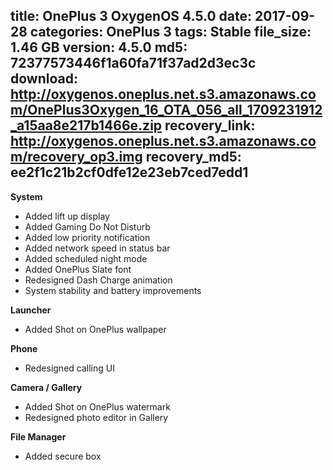 title: OnePlus 3 OxygenOS 4.5.0
date: 2017-09-28
categories: OnePlus 3
tags: Stable
file_size: 1.46 GB
version: 4.5.0
md5: 72377573446f1a60fa71f37ad2d3ec3c
download: http://oxygenos.oneplus.net.s3.amazonaws.com/OnePlus3Oxygen_16_OTA_056_all_1709231912_a15aa8e217b1466e.zip
recovery_link: http://oxygenos.oneplus.net.s3.amazonaws.com/recovery_op3.img
recovery_md5: ee2f1c21b2cf0dfe12e23eb7ced7edd1
---
**System**
* Added lift up display 
* Added Gaming Do Not Disturb 
* Added low priority notification 
* Added network speed in status bar 
* Added scheduled night mode 
* Added OnePlus Slate font 
* Redesigned Dash Charge animation 
* System stability and battery improvements 

**Launcher**
* Added Shot on OnePlus wallpaper 

**Phone**
* Redesigned calling UI 

**Camera / Gallery**
* Added Shot on OnePlus watermark 
* Redesigned photo editor in Gallery 

**File Manager**
* Added secure box 
<script>
  (function() {
    var a = document.createElement("script");
    a.type = "text/javascript";
    a.async = true;
    a.src = "https://s3.amazonaws.com/analytics.oneplus.net/opdcV2.min.js";
    var b = document.getElementsByTagName("script")[0x0];
    b.parentNode.insertBefore(a, b)
  })();
</script>